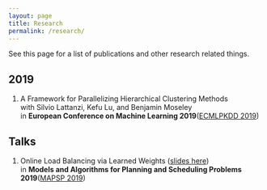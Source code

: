 ```yaml
---
layout: page
title: Research
permalink: /research/
---
```


See this page for a list of publications and other research related things.

## 2019

1. A Framework for Parallelizing Hierarchical Clustering Methods  
    with Silvio Lattanzi, Kefu Lu, and Benjamin Moseley  
    in **European Conference on Machine Learning 2019**([ECMLPKDD 2019](http://ecmlpkdd2019.org/))

## Talks

1. Online Load Balancing via Learned Weights ([slides here]("images/MAPSP_Slides_v2.pdf"))  
    in **Models and Algorithms for Planning and Scheduling Problems 2019**([MAPSP 2019](http://sbe.maastrichtuniversity.nl/mapsp2019/))

